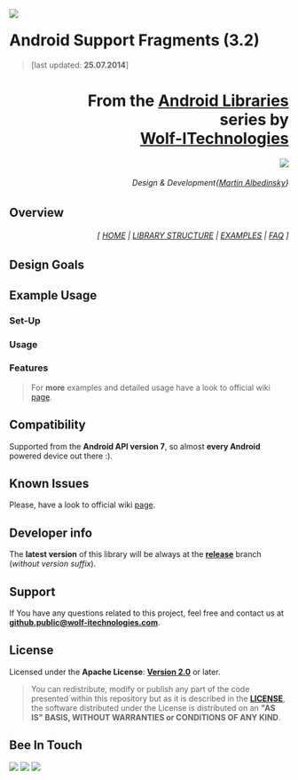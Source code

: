 <a href="http://www.android.com/">
<img align="left" src="http://www.wolf-itechnologies.com/images/wit/android/wit_ic_android_100.png" />
</a>

Android Support Fragments (3.2)
===============
> [last updated: **25.07.2014**]

<h1 align="right">
	From the <a href="" title="">Android Libraries</a>
	<br/>
	series by
	<br/>
	<a href="https://plus.google.com/u/0/104376986791224020588/" title="Google+ Page">Wolf-ITechnologies</a>
</h1>
<p align="right">
	<a href="" title="">
		<img src="http://www.wolf-itechnologies.com/images/wit/main/logo/wit_logo_200.png" />
	</a>
</p>
<h6 align="right">
	Design & Development{<a href="https://plus.google.com/u/2/104003516948492231224/" title="Google+">Martin Albedinsky</a>}
</h6>

## Overview ##

<h6 align="right">[
<a href="https://github.com/Wolf-ITechnologies/android_fragments/wiki" title="Wiki home page">HOME</a>
|
<a href="https://github.com/Wolf-ITechnologies/android_fragments/wiki/Library-Structure" title="Structure and design of library">LIBRARY STRUCTURE</a>
|
<a href="https://github.com/Wolf-ITechnologies/android_fragments/tree/release/examples" title="Simple project with examples">EXAMPLES</a>
|
<a href="https://github.com/Wolf-ITechnologies/android_fragments/wiki/FAQ" title="Frequently asked questions">FAQ</a>
]</h6>

## Design Goals ##

## Example Usage ##

### Set-Up ###

### Usage ###

### Features ###

> For **more** examples and detailed usage have a look to official wiki [page](https://github.com/Wolf-ITechnologies/android_fragments/wiki/Detailed-Usage).

## Compatibility ##

Supported from the **Android API version 7**, so almost **every Android** powered device out there :).

## Known Issues ##

Please, have a look to official wiki [page](https://github.com/Wolf-ITechnologies/android_fragments/wiki/Known-Issues).

## Developer info ##

The **latest version** of this library will be always at the [**release**](https://github.com/Wolf-ITechnologies/android_fragments "Latest version") branch (<i>without version suffix</i>).

## Support ##

If You have any questions related to this project, feel free and contact us at **[github.public@wolf-itechnologies.com](mailto:github.public@wolf-itechnologies.com)**.

## License ##

Licensed under the **Apache License**: **[Version 2.0](http://www.apache.org/licenses/LICENSE-2.0)** or later.

> You can redistribute, modify or publish any part of the code presented within this repository but as it is described in the [**LICENSE**](https://github.com/Wolf-ITechnologies/android_fragments/blob/release/LICENSE.md), the software distributed under the License is distributed on an **"AS IS" BASIS, WITHOUT WARRANTIES or CONDITIONS OF ANY KIND**.

## Bee In Touch ##

[![](http://www.wolf-itechnologies.com/images/wit/social/google/wit_ic_google+_100.png)](https://plus.google.com/104376986791224020588 "Visit our Google+ page for Android")
[![](http://www.wolf-itechnologies.com/images/wit/social/facebook/wit_ic_facebook_100.png)](https://www.facebook.com/pages/AndroidWolf-ITechnologies/627264120638706 "Visit our Facebook page for Android")
[![](http://www.wolf-itechnologies.com/images/wit/social/twitter/wit_ic_twitter_100.png)](https://twitter.com/AndroidWIT "Visit our Twitter page for Android")
